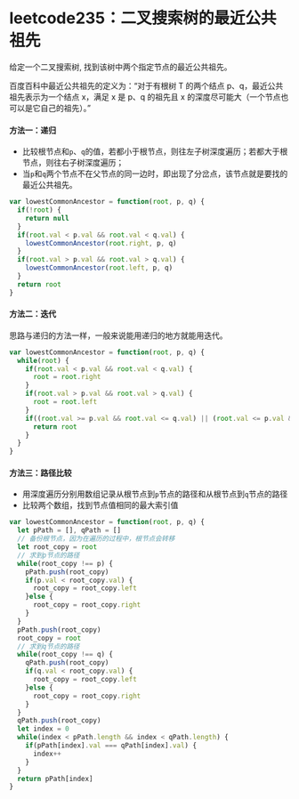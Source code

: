 # leetcode235：二叉搜索树的最近公共祖先

给定一个二叉搜索树, 找到该树中两个指定节点的最近公共祖先。

百度百科中最近公共祖先的定义为：“对于有根树 T 的两个结点 p、q，最近公共祖先表示为一个结点 x，满足 x 是 p、q 的祖先且 x 的深度尽可能大（一个节点也可以是它自己的祖先）。”

#### 方法一：递归

- 比较根节点和`p`、`q`的值，若都小于根节点，则往左子树深度遍历；若都大于根节点，则往右子树深度遍历；
- 当`p`和`q`两个节点不在父节点的同一边时，即出现了分岔点，该节点就是要找的最近公共祖先。

```javascript
var lowestCommonAncestor = function(root, p, q) {
  if(!root) {
    return null
  }
  if(root.val < p.val && root.val < q.val) {
    lowestCommonAncestor(root.right, p, q)
  }
  if(root.val > p.val && root.val > q.val) {
    lowestCommonAncestor(root.left, p, q)
  }
  return root
}
```

#### 方法二：迭代

思路与递归的方法一样，一般来说能用递归的地方就能用迭代。

```javascript
var lowestCommonAncestor = function(root, p, q) {
  while(root) {
    if(root.val < p.val && root.val < q.val) {
      root = root.right
    }
    if(root.val > p.val && root.val > q.val) {
      root = root.left
    }
    if((root.val >= p.val && root.val <= q.val) || (root.val <= p.val && root.val >= q.val)) {
      return root
    }
  }
}
```

#### 方法三：路径比较

- 用深度遍历分别用数组记录从根节点到`p`节点的路径和从根节点到`q`节点的路径
- 比较两个数组，找到节点值相同的最大索引值

```javascript
var lowestCommonAncestor = function(root, p, q) {
  let pPath = [], qPath = []
  // 备份根节点，因为在遍历的过程中，根节点会转移
  let root_copy = root
  // 求到p节点的路径
  while(root_copy !== p) {
    pPath.push(root_copy)
    if(p.val < root_copy.val) {
      root_copy = root_copy.left
    }else {
      root_copy = root_copy.right
    }
  }
  pPath.push(root_copy)
  root_copy = root
  // 求到q节点的路径
  while(root_copy !== q) {
    qPath.push(root_copy)
    if(q.val < root_copy.val) {
      root_copy = root_copy.left
    }else {
      root_copy = root_copy.right
    }
  }
  qPath.push(root_copy)
  let index = 0
  while(index < pPath.length && index < qPath.length) {
    if(pPath[index].val === qPath[index].val) {
      index++
    }
  }
  return pPath[index] 
}
```


